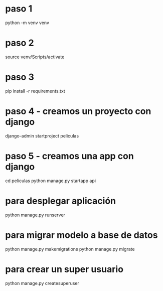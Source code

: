 # paso 1
python -m venv venv

# paso 2
source venv/Scripts/activate

# paso 3
pip install -r requirements.txt

# paso 4 - creamos un proyecto con django
django-admin startproject peliculas

# paso 5 - creamos una app con django
cd peliculas
python manage.py startapp api

# para desplegar aplicación
python manage.py runserver

# para migrar modelo a base de datos
python manage.py makemigrations
python manage.py migrate

# para crear un super usuario
python manage.py createsuperuser